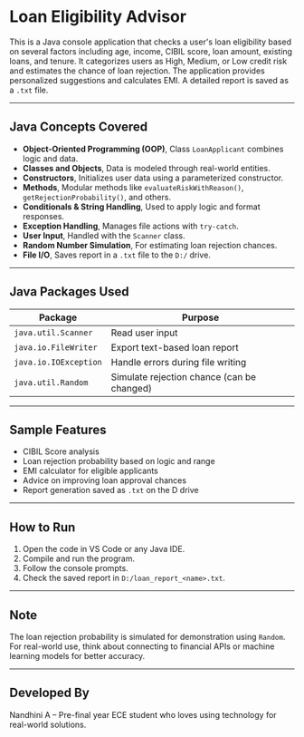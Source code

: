 # Loan Eligibility Advisor

This is a Java console application that checks a user's loan eligibility based on several factors including age, income, CIBIL score, loan amount, existing loans, and tenure. It categorizes users as High, Medium, or Low credit risk and estimates the chance of loan rejection. The application provides personalized suggestions and calculates EMI. A detailed report is saved as a `.txt` file.

---

## Java Concepts Covered

- **Object-Oriented Programming (OOP)**, Class `LoanApplicant` combines logic and data.
- **Classes and Objects**, Data is modeled through real-world entities.
- **Constructors**, Initializes user data using a parameterized constructor.
- **Methods**, Modular methods like `evaluateRiskWithReason()`, `getRejectionProbability()`, and others.
- **Conditionals & String Handling**, Used to apply logic and format responses.
- **Exception Handling**, Manages file actions with `try-catch`.
- **User Input**, Handled with the `Scanner` class.
- **Random Number Simulation**, For estimating loan rejection chances.
- **File I/O**, Saves report in a `.txt` file to the `D:/` drive.

---

## Java Packages Used

| Package              | Purpose                                        |
|----------------------|------------------------------------------------|
| `java.util.Scanner`  | Read user input                                |
| `java.io.FileWriter` | Export text-based loan report                  |
| `java.io.IOException`| Handle errors during file writing              |
| `java.util.Random`   | Simulate rejection chance (can be changed)    |

---

## Sample Features

- CIBIL Score analysis
- Loan rejection probability based on logic and range
- EMI calculator for eligible applicants
- Advice on improving loan approval chances
- Report generation saved as `.txt` on the D drive

---

## How to Run

1. Open the code in VS Code or any Java IDE.
2. Compile and run the program.
3. Follow the console prompts.
4. Check the saved report in `D:/loan_report_<name>.txt`.

---

## Note
The loan rejection probability is simulated for demonstration using `Random`. For real-world use, think about connecting to financial APIs or machine learning models for better accuracy.

---

## Developed By

Nandhini A – Pre-final year ECE student who loves using technology for real-world solutions.
